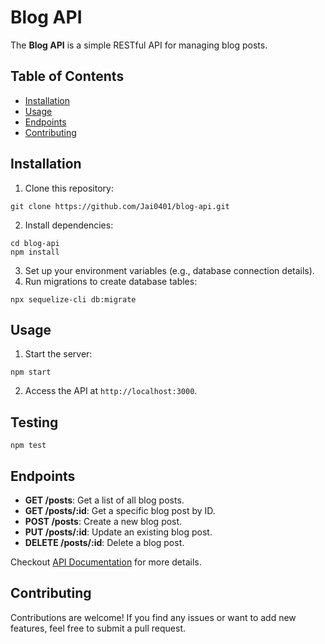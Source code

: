 # Blog API

The **Blog API** is a simple RESTful API for managing blog posts.

## Table of Contents
- [Installation](#installation)
- [Usage](#usage)
- [Endpoints](#endpoints)
- [Contributing](#contributing)

## Installation

1. Clone this repository:
  ```
  git clone https://github.com/Jai0401/blog-api.git
  ```
2. Install dependencies:
  ```
  cd blog-api
  npm install
  ```
3. Set up your environment variables (e.g., database connection details).
4. Run migrations to create database tables:
```
npx sequelize-cli db:migrate
```

## Usage

1. Start the server:
  ```
  npm start
  ```

2. Access the API at `http://localhost:3000`.

## Testing
```
npm test
```

## Endpoints

- **GET /posts**: Get a list of all blog posts.
- **GET /posts/:id**: Get a specific blog post by ID.
- **POST /posts**: Create a new blog post.
- **PUT /posts/:id**: Update an existing blog post.
- **DELETE /posts/:id**: Delete a blog post.

Checkout [API Documentation](https://github.com/Jai0401/blog-api/blob/master/API%20Documentation.md) for more details.

## Contributing

Contributions are welcome! If you find any issues or want to add new features, feel free to submit a pull request.
